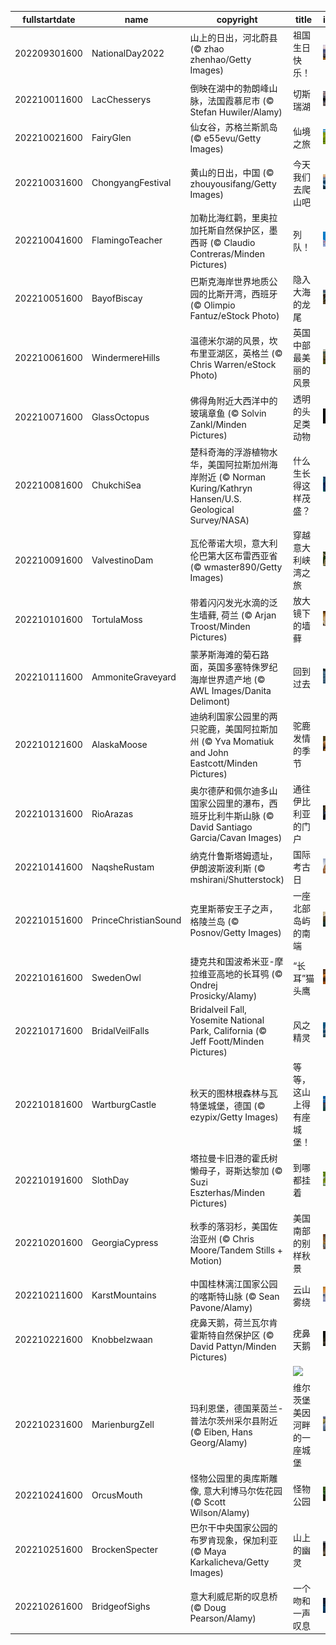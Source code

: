 |fullstartdate|name|copyright|title|image|
|--|--|--|--|--|
202209301600|NationalDay2022|山上的日出，河北蔚县 (© zhao zhenhao/Getty Images)|祖国生日快乐！|![](/zh-CN/2022/10/202209301600NationalDay2022.jpg)|
202210011600|LacChesserys|倒映在湖中的勃朗峰山脉，法国霞慕尼市 (© Stefan Huwiler/Alamy)|切斯瑞湖|![](/zh-CN/2022/10/202210011600LacChesserys.jpg)|
202210021600|FairyGlen|仙女谷，苏格兰斯凯岛 (© e55evu/Getty Images)|仙境之旅|![](/zh-CN/2022/10/202210021600FairyGlen.jpg)|
202210031600|ChongyangFestival|黄山的日出，中国 (© zhouyousifang/Getty Images)|今天我们去爬山吧|![](/zh-CN/2022/10/202210031600ChongyangFestival.jpg)|
202210041600|FlamingoTeacher|加勒比海红鹳，里奥拉加托斯自然保护区，墨西哥 (© Claudio Contreras/Minden Pictures)|列队！|![](/zh-CN/2022/10/202210041600FlamingoTeacher.jpg)|
202210051600|BayofBiscay|巴斯克海岸世界地质公园的比斯开湾，西班牙 (© Olimpio Fantuz/eStock Photo)|隐入大海的龙尾|![](/zh-CN/2022/10/202210051600BayofBiscay.jpg)|
202210061600|WindermereHills|温德米尔湖的风景，坎布里亚湖区，英格兰 (© Chris Warren/eStock Photo)|英国中部最美丽的风景|![](/zh-CN/2022/10/202210061600WindermereHills.jpg)|
202210071600|GlassOctopus|佛得角附近大西洋中的玻璃章鱼 (© Solvin Zankl/Minden Pictures)|透明的头足类动物|![](/zh-CN/2022/10/202210071600GlassOctopus.jpg)|
202210081600|ChukchiSea|楚科奇海的浮游植物水华，美国阿拉斯加州海岸附近 (© Norman Kuring/Kathryn Hansen/U.S. Geological Survey/NASA)|什么生长得这样茂盛？|![](/zh-CN/2022/10/202210081600ChukchiSea.jpg)|
202210091600|ValvestinoDam|瓦伦蒂诺大坝，意大利伦巴第大区布雷西亚省 (© wmaster890/Getty Images)|穿越意大利峡湾之旅|![](/zh-CN/2022/10/202210091600ValvestinoDam.jpg)|
202210101600|TortulaMoss|带着闪闪发光水滴的泛生墙藓, 荷兰 (© Arjan Troost/Minden Pictures)|放大镜下的墙藓|![](/zh-CN/2022/10/202210101600TortulaMoss.jpg)|
202210111600|AmmoniteGraveyard|蒙茅斯海滩的菊石路面，英国多塞特侏罗纪海岸世界遗产地 (© AWL Images/Danita Delimont)|回到过去|![](/zh-CN/2022/10/202210111600AmmoniteGraveyard.jpg)|
202210121600|AlaskaMoose|迪纳利国家公园里的两只驼鹿，美国阿拉斯加州 (© Yva Momatiuk and John Eastcott/Minden Pictures)|驼鹿发情的季节|![](/zh-CN/2022/10/202210121600AlaskaMoose.jpg)|
202210131600|RioArazas|奥尔德萨和佩尔迪多山国家公园里的瀑布，西班牙比利牛斯山脉 (© David Santiago Garcia/Cavan Images)|通往伊比利亚的门户|![](/zh-CN/2022/10/202210131600RioArazas.jpg)|
202210141600|NaqsheRustam|纳克什鲁斯塔姆遗址，伊朗波斯波利斯 (© mshirani/Shutterstock)|国际考古日|![](/zh-CN/2022/10/202210141600NaqsheRustam.jpg)|
202210151600|PrinceChristianSound|克里斯蒂安王子之声，格陵兰岛 (© Posnov/Getty Images)|一座北部岛屿的南端|![](/zh-CN/2022/10/202210151600PrinceChristianSound.jpg)|
202210161600|SwedenOwl|捷克共和国波希米亚-摩拉维亚高地的长耳鸮 (© Ondrej Prosicky/Alamy)|“长耳”猫头鹰|![](/zh-CN/2022/10/202210161600SwedenOwl.jpg)|
202210171600|BridalVeilFalls|Bridalveil Fall, Yosemite National Park, California (© Jeff Foott/Minden Pictures)|风之精灵|![](/zh-CN/2022/10/202210171600BridalVeilFalls.jpg)|
202210181600|WartburgCastle|秋天的图林根森林与瓦特堡城堡，德国 (© ezypix/Getty Images)|等等，这山上得有座城堡！|![](/zh-CN/2022/10/202210181600WartburgCastle.jpg)|
202210191600|SlothDay|塔拉曼卡旧港的霍氏树懒母子，哥斯达黎加 (© Suzi Eszterhas/Minden Pictures)|到哪都挂着|![](/zh-CN/2022/10/202210191600SlothDay.jpg)|
202210201600|GeorgiaCypress|秋季的落羽杉，美国佐治亚州 (© Chris Moore/Tandem Stills + Motion)|美国南部的别样秋景|![](/zh-CN/2022/10/202210201600GeorgiaCypress.jpg)|
202210211600|KarstMountains|中国桂林漓江国家公园的喀斯特山脉 (© Sean Pavone/Alamy)|云山雾绕|![](/zh-CN/2022/10/202210211600KarstMountains.jpg)|
202210221600|Knobbelzwaan|疣鼻天鹅，荷兰瓦尔肯霍斯特自然保护区 (© David Pattyn/Minden Pictures)|疣鼻天鹅|![](/zh-CN/2022/10/202210221600Knobbelzwaan.jpg)|
||||![](/zh-CN/2022/10/.jpg)|
202210231600|MarienburgZell|玛利恩堡，德国莱茵兰-普法尔茨州采尔县附近 (© Eiben, Hans Georg/Alamy)|维尔茨堡美因河畔的一座城堡|![](/zh-CN/2022/10/202210231600MarienburgZell.jpg)|
202210241600|OrcusMouth|怪物公园里的奥库斯雕像, 意大利博马尔佐花园 (© Scott Wilson/Alamy)|怪物公园|![](/zh-CN/2022/10/202210241600OrcusMouth.jpg)|
202210251600|BrockenSpecter|巴尔干中央国家公园的布罗肯现象，保加利亚 (© Maya Karkalicheva/Getty Images)|山上的幽灵|![](/zh-CN/2022/10/202210251600BrockenSpecter.jpg)|
202210261600|BridgeofSighs|意大利威尼斯的叹息桥 (© Doug Pearson/Alamy)|一个吻和一声叹息|![](/zh-CN/2022/10/202210261600BridgeofSighs.jpg)|
